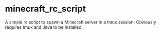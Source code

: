 # minecraft_rc_script

A simple rc script to spawn a Minecraft server in a tmux session; Obivously requires tmux and Java to be installed.

